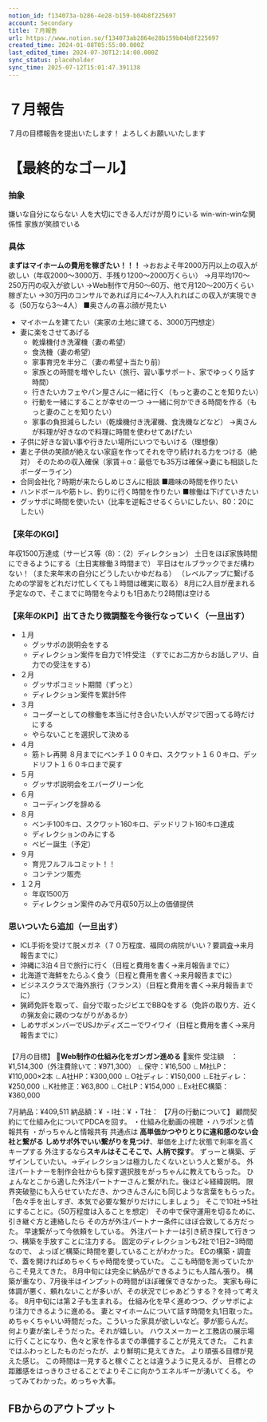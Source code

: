 ```yaml
---
notion_id: f134073a-b286-4e28-b159-b04b8f225697
account: Secondary
title: ７月報告
url: https://www.notion.so/f134073ab2864e28b159b04b8f225697
created_time: 2024-01-08T05:55:00.000Z
last_edited_time: 2024-07-30T12:14:00.000Z
sync_status: placeholder
sync_time: 2025-07-12T15:01:47.391138
---
```

# ７月報告

７月の目標報告を提出いたします！
よろしくお願いいたします
# 【最終的なゴール】
### 抽象
嫌いな自分にならない
人を大切にできる人だけが周りにいる
win-win-winな関係性
家族が笑顔でいる
### 具体
**まずはマイホームの費用を稼ぎたい！！！**
→おおよそ年2000万円以上の収入が欲しい（年収2000〜3000万、手残り1200〜2000万くらい）
→月平均170〜250万円の収入が欲しい
→Web制作で月50〜60万、他で月120〜200万くらい稼ぎたい
→30万円のコンサルであれば月に4〜7人入れればこの収入が実現できる（50万なら3〜4人）
■奥さんの喜ぶ顔が見たい
  - マイホームを建てたい（実家の土地に建てる、3000万円想定）
- 妻に楽をさせてあげる
  - 乾燥機付き洗濯機（妻の希望）
  - 食洗機（妻の希望）
  - 家事育児を半分こ（妻の希望＋当たり前）
  - 家族との時間を増やしたい（旅行、習い事サポート、家でゆっくり話す時間）
  - 行きたいカフェやパン屋さんに一緒に行く（もっと妻のことを知りたい）
  - 行動を一緒にすることが幸せの一つ
→一緒に何かできる時間を作る（もっと妻のことを知りたい）
  - 家事の負担減らしたい（乾燥機付き洗濯機、食洗機などなど）
→奥さんが料理が好きなので料理に時間を使わせてあげたい
- 子供に好きな習い事や行きたい場所にいつでもいける（理想像）
- 妻と子供の笑顔が絶えない家庭を作ってそれを守り続けれる力をつける（絶対）
そのための収入確保（家賃＋α：最低でも35万は確保→妻にも相談したボーダーライン）
- 合同会社化？時期が来たらしめじさんに相談
■趣味の時間を作りたい
- ハンドボールや筋トレ、釣りに行く時間を作りたい
■稼働は下げていきたい
- グッサポに時間を使いたい（比率を逆転させるくらいにしたい、80：20にしたい）
### 【来年のKGI】
年収1500万達成（サービス等（8）：（2）ディレクション）
土日をほぼ家族時間にできるようにする（土日実稼働３時間まで）
平日はセルブラックでまだ構わない！（また来年末の自分にどうしたいかゆだねる）
（レベルアップに繋げるための学習をどれだけ忙しくても１時間は確実に取る）
8月に2人目が産まれる予定なので、そこまでに時間を今よりも1日あたり2時間は空ける
### 【来年のKPI】出てきたり微調整を今後行なっていく（一旦出す）
- １月
  - グッサポの説明会をする
  - ディレクション案件を自力で1件受注
（すでにお二方からお話しアリ、自力での受注をする）
- ２月
  - グッサポコミット期間（ずっと）
  - ディレクション案件を累計5件
- ３月
  - コーダーとしての稼働を本当に付き合いたい人がマジで困ってる時だけにする
  - やらないことを選択して決める
- ４月
  - 筋トレ再開
８月までにベンチ１００キロ、スクワット１６０キロ、デッドリフト１６０キロまで戻す
- ５月
  - グッサポ説明会をエバーグリーン化
- ６月
  - コーディングを辞める
- ８月
  - ベンチ100キロ、スクワット160キロ、デッドリフト160キロ達成
  - ディレクションのみにする
  - ベビー誕生（予定）
- ９月
  - 育児フルフルコミット！！
  - コンテンツ販売
- １２月
  - 年収1500万
  - ディレクション案件のみで月収50万以上の価値提供
### 思いついたら追加（一旦出す）
- ICL手術を受けて脱メガネ（７０万程度、福岡の病院がいい？要調査→来月報告までに）
- 沖縄に3泊４日で旅行に行く（日程と費用を書く→来月報告までに）
- 北海道で海鮮をたらふく食う（日程と費用を書く→来月報告までに）
- ビジネスクラスで海外旅行（フランス）（日程と費用を書く→来月報告までに）
- 猟師免許を取って、自分で取ったジビエでBBQをする（免許の取り方、近くの猟友会に親のつながりがあるか）
- しめサポメンバーでUSJかディズニーでワイワイ（日程と費用を書く→来月報告までに）
### 

【7月の目標】
🔸**Web制作の仕組み化をガンガン進める**
🔹案件
受注額　：¥1,514,300（外注費除いて：¥971,300）
∟保守：¥16,500
∟M社LP：¥110,000×2本
∟A社HP：¥300,000
∟O社ディレ：¥150,000
∟E社ディレ：¥250,000
∟K社修正：¥63,800
∟C社LP：¥154,000
∟Ex社EC構築：¥360,000

7月納品：¥409,511
納品額：¥
・I社：¥
・T社：
【7月の行動について】
顧問契約にて仕組み化についてPDCAを回す。
・仕組み化動画の視聴
・ハラポンと情報共有
・がっちゃんと情報共有
共通点は
**高単価かつやりとりに違和感のない会社と繋がる**
**しめサポ外でいい繋がりを見つけ**、単価を上げた状態で利率を高くキープする
外注するなら**スキルはそこそこで、人柄で探す**。
ずっーと構築、デザインしていたい。→ディレクションは極力したくないという人と繋がる。
外注パートナーを制作会社からも探す選択肢をがっちゃんに教えてもらった。
ひょんなとこから適した外注パートナーさんと繋がれた。後ほど↓経緯説明。
限界突破塾にも入らせていただき、かつきんさんにも同じような言葉をもらった。
「色々手を出しすぎ、本気で必要な繋がりだけにしましょう」
そこで10社→5社にすることに。（50万程度は入ることを想定）
その中で保守運用を切るために、引き継ぐ方と連絡したら
その方が外注パートナー条件にほぼ合致してる方だった。
早速繋がって今依頼をしている。
外注パートナーは引き続き探して行きつつ、構築を手放すことに注力する。
固定のディレクションも2社で1日2−3時間なので、
よっぽど構築に時間を要していることがわかった。
ECの構築・調査で、蓋を開ければめちゃくちゃ時間を使っていた。
ここも時間を測っていたからこそ見えてきた。
8月中旬には完全に納品ができるようにも人踏ん張り。
構築が重なり、7月後半はインプットの時間がほぼ確保できなかった。
実家も母に体調が悪く、頼れないことが多いが、その状況でじゃあどうする？を持って考える。
8月中旬には第２子も生まれる。
仕組み化を早く進めつつ、グッサポにより注力できるように進める。
妻とマイホームについて話す時間を丸1日取った。
めちゃくちゃいい時間だった。こういった家具が欲しいなど。夢が膨らんだ。
何より妻が楽しそうだった。それが嬉しい。
ハウスメーカーと工務店の展示場に行くことになり、色々と家を作るまでの準備することが見えてきた。
これまではふわっとしたものだったが、より鮮明に見えてきた。
より頑張る目標が見えた感じ。
この時間は一見すると稼ぐこととは違うように見えるが、
目標との距離感をはっきりさせることでよりそこに向かうエネルギーが湧いてくる。
やってみてわかった。めっちゃ大事。
## **FBからのアウトプット**
```plain text

```